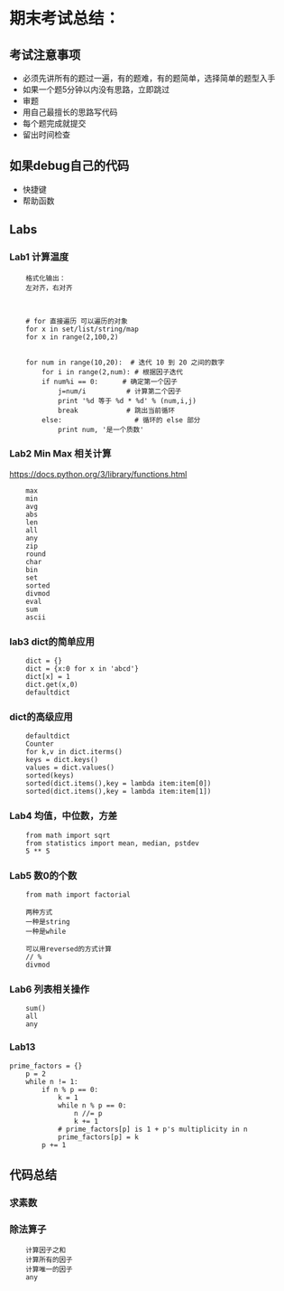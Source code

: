 # 期末考试总结：
## 考试注意事项
* 必须先讲所有的题过一遍，有的题难，有的题简单，选择简单的题型入手
* 如果一个题5分钟以内没有思路，立即跳过
* 审题
* 用自己最擅长的思路写代码
* 每个题完成就提交
* 留出时间检查

## 如果debug自己的代码
* 快捷键
* 帮助函数

## Labs
### Lab1 计算温度
```
    格式化输出：
    左对齐，右对齐
    
    
    
    # for 直接遍历 可以遍历的对象
    for x in set/list/string/map
    for x in range(2,100,2)
    
    
    for num in range(10,20):  # 迭代 10 到 20 之间的数字
        for i in range(2,num): # 根据因子迭代
        if num%i == 0:      # 确定第一个因子
            j=num/i          # 计算第二个因子
            print '%d 等于 %d * %d' % (num,i,j)
            break            # 跳出当前循环
        else:                  # 循环的 else 部分
            print num, '是一个质数'
```
### Lab2 Min Max 相关计算
https://docs.python.org/3/library/functions.html
```
    max
    min
    avg
    abs
    len
    all
    any
    zip
    round
    char
    bin
    set
    sorted
    divmod
    eval
    sum
    ascii
```
### lab3 dict的简单应用
```
    dict = {}
    dict = {x:0 for x in 'abcd'}
    dict[x] = 1
    dict.get(x,0)
    defaultdict
```
### dict的高级应用
```
    defaultdict
    Counter
    for k,v in dict.iterms()
    keys = dict.keys()
    values = dict.values()
    sorted(keys)
    sorted(dict.items(),key = lambda item:item[0])
    sorted(dict.items(),key = lambda item:item[1])
```
### Lab4 均值，中位数，方差
```
    from math import sqrt
    from statistics import mean, median, pstdev
    5 ** 5
```
### Lab5 数0的个数
```
    from math import factorial
    
    两种方式
    一种是string
    一种是while
    
    可以用reversed的方式计算
    // %
    divmod
```

### Lab6 列表相关操作
```
    sum()
    all
    any
```



### Lab13
```
prime_factors = {}
    p = 2
    while n != 1:
        if n % p == 0:
            k = 1
            while n % p == 0:
                n //= p
                k += 1
            # prime_factors[p] is 1 + p's multiplicity in n
            prime_factors[p] = k
        p += 1
```

## 代码总结
### 求素数
### 除法算子
```
    计算因子之和
    计算所有的因子
    计算唯一的因子
    any
```

